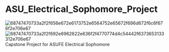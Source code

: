 # ASU_Electrical_Sophomore_Project
![68747470733a2f2f656e672e6173752e6564752e65672f696d672f6c6f676f2e706e67](https://github.com/Omar-26/ASU_Electrical_Sophomore_Project/assets/110625103/ba0d7dea-29bc-40e3-a6b4-ea4dfda35961)
![68747470733a2f2f692e6962622e636f2f4770774d4c54442f6373653133312e706e67](https://github.com/Omar-26/ASU_Electrical_Sophomore_Project/assets/110625103/2d88c80c-e98e-4393-a5e0-0849a0e5acfd)
Capstone Project for ASUFE Electrical Sophomore
